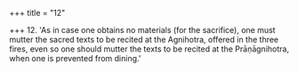+++
title = "12"

+++
12. 'As in case one obtains no materials (for the sacrifice), one must mutter the sacred texts to be recited at the Agnihotra, offered in the three fires, even so one should mutter the texts to be recited at the Prāṇāgnihotra, when one is prevented from dining.'
